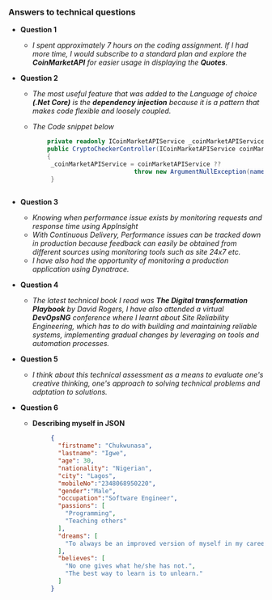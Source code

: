 ### Answers to technical questions
* **Question 1**
    * *I spent approximately 7 hours on the coding assignment. If I had more time, I would subscribe to a standard plan and explore the **CoinMarketAPI** for easier usage in displaying the **Quotes**.*
    
* **Question 2**
    * *The most useful feature that was added to the Language of choice **(.Net Core)** is the **dependency injection** because it is a pattern that makes code flexible and loosely coupled.*
    * *The Code snippet below*
    
       ```cs 
           private readonly ICoinMarketAPIService _coinMarketAPIService;
           public CryptoCheckerController(ICoinMarketAPIService coinMarketAPIService)
           {
            _coinMarketAPIService = coinMarketAPIService ??
                                   throw new ArgumentNullException(nameof(coinMarketAPIService));
            }
        
* **Question 3**
     * *Knowing when performance issue exists by monitoring requests and response time using AppInsight*
     * *With Continuous Delivery, Performance issues can be tracked down in production because feedback can easily be obtained from different sources using monitoring tools            such as site 24x7 etc.*
     * *I have also had the opportunity of monitoring a production application using Dynatrace.*
     
* **Question 4**
    * *The latest technical book I read was **The Digital transformation Playbook** by David Rogers, I have also attended a virtual **DevOpsNG** conference where I learnt about Site Reliability Engineering, which has to do with building and maintaining reliable systems, implementing gradual changes by leveraging on tools and automation processes.*
    
* **Question 5**
    * *I think about this technical assessment as a means to evaluate one's creative thinking, one's approach to solving technical problems and adptation to solutions.*
    
* **Question 6**
  * __Describing myself in JSON__
    ``` json
         {
           "firstname": "Chukwunasa",
           "lastname": "Igwe",
           "age": 30,
           "nationality": "Nigerian",
           "city": "Lagos",
           "mobileNo":"2348068950220",
           "gender":"Male",
           "occupation":"Software Engineer",
           "passions": [
             "Programming",
             "Teaching others"
           ],
           "dreams": [
             "To always be an improved version of myself in my career and vocation."
           ],
           "believes": [
             "No one gives what he/she has not.",
             "The best way to learn is to unlearn."
           ]
         }
    
